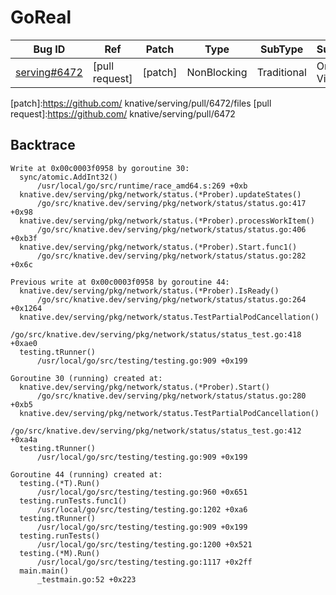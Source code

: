 
# GoReal

| Bug ID|  Ref | Patch | Type | SubType | SubsubType |
| ----  | ---- | ----  | ---- | ---- | ---- |
|[serving#6472]|[pull request]|[patch]| NonBlocking | Traditional | Order Violation |

[serving#6472]:(serving6472_test.go)
[patch]:https://github.com/ knative/serving/pull/6472/files
[pull request]:https://github.com/ knative/serving/pull/6472
 

## Backtrace

```
Write at 0x00c0003f0958 by goroutine 30:
  sync/atomic.AddInt32()
      /usr/local/go/src/runtime/race_amd64.s:269 +0xb
  knative.dev/serving/pkg/network/status.(*Prober).updateStates()
      /go/src/knative.dev/serving/pkg/network/status/status.go:417 +0x98
  knative.dev/serving/pkg/network/status.(*Prober).processWorkItem()
      /go/src/knative.dev/serving/pkg/network/status/status.go:406 +0xb3f
  knative.dev/serving/pkg/network/status.(*Prober).Start.func1()
      /go/src/knative.dev/serving/pkg/network/status/status.go:282 +0x6c

Previous write at 0x00c0003f0958 by goroutine 44:
  knative.dev/serving/pkg/network/status.(*Prober).IsReady()
      /go/src/knative.dev/serving/pkg/network/status/status.go:264 +0x1264
  knative.dev/serving/pkg/network/status.TestPartialPodCancellation()
      /go/src/knative.dev/serving/pkg/network/status/status_test.go:418 +0xae0
  testing.tRunner()
      /usr/local/go/src/testing/testing.go:909 +0x199

Goroutine 30 (running) created at:
  knative.dev/serving/pkg/network/status.(*Prober).Start()
      /go/src/knative.dev/serving/pkg/network/status/status.go:280 +0xb5
  knative.dev/serving/pkg/network/status.TestPartialPodCancellation()
      /go/src/knative.dev/serving/pkg/network/status/status_test.go:412 +0xa4a
  testing.tRunner()
      /usr/local/go/src/testing/testing.go:909 +0x199

Goroutine 44 (running) created at:
  testing.(*T).Run()
      /usr/local/go/src/testing/testing.go:960 +0x651
  testing.runTests.func1()
      /usr/local/go/src/testing/testing.go:1202 +0xa6
  testing.tRunner()
      /usr/local/go/src/testing/testing.go:909 +0x199
  testing.runTests()
      /usr/local/go/src/testing/testing.go:1200 +0x521
  testing.(*M).Run()
      /usr/local/go/src/testing/testing.go:1117 +0x2ff
  main.main()
      _testmain.go:52 +0x223
```

